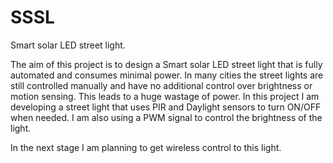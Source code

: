 # SSSL
Smart solar LED street light.

The aim of this project is to design a Smart solar LED street light that is fully automated and consumes minimal power.
In many cities the street lights are still controlled manually and have no additional control over brightness or motion sensing.
This leads to a huge wastage of power. In this project I am developing a street light that uses PIR and Daylight sensors to turn ON/OFF
when needed. I am also using a PWM signal to control the brightness of the light.

In the next stage I am planning to get wireless control to this light.
